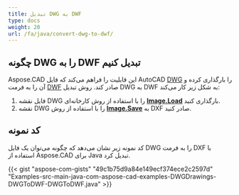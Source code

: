 ```yaml
---
title: تبدیل DWG به DWF
type: docs
weight: 20
url: /fa/java/convert-dwg-to-dwf/
---
```


## **چگونه DWG را به DWF تبدیل کنیم**

Aspose.CAD این قابلیت را فراهم می‌کند که فایل AutoCAD [DWG](https://docs.fileformat.com/cad/dwg/) را بارگذاری کرده و آن را به فرمت [DWF](https://docs.fileformat.com/cad/dwf/) صادر کند. روش تبدیل DWG به DWF به شکل زیر کار می‌کند:

1. فایل نقشه DWG را با استفاده از روش کارخانه‌ای [**Image.Load**](https://reference.aspose.com/cad/java/com.aspose.cad.class-use/image) بارگذاری کنید.
1. نقشه DWG را با استفاده از روش [**Image.Save**](https://reference.aspose.com/cad/java/com.aspose.cad/Image#save--) به DXF صادر کنید.

## کد نمونه

کد نمونه زیر نشان می‌دهد که چگونه می‌توان یک فایل DWG را به فرمت DXF با استفاده از Aspose.CAD برای Java تبدیل کرد.

{{< gist "aspose-com-gists" "49c1b75d9a84e149ecf374ece2c2597d" "Examples-src-main-java-com-aspose-cad-examples-DWGDrawings-DWGToDWF-DWGToDWF.java" >}}
